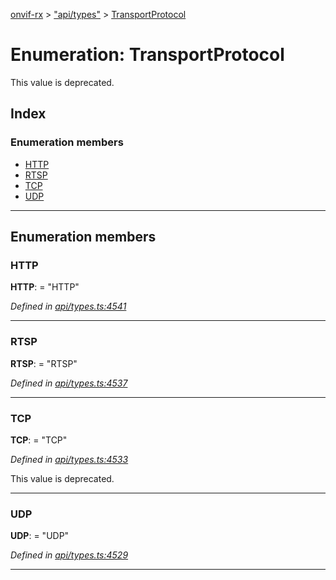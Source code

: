 [onvif-rx](../README.md) > ["api/types"](../modules/_api_types_.md) > [TransportProtocol](../enums/_api_types_.transportprotocol.md)

# Enumeration: TransportProtocol

This value is deprecated.

## Index

### Enumeration members

* [HTTP](_api_types_.transportprotocol.md#http)
* [RTSP](_api_types_.transportprotocol.md#rtsp)
* [TCP](_api_types_.transportprotocol.md#tcp)
* [UDP](_api_types_.transportprotocol.md#udp)

---

## Enumeration members

<a id="http"></a>

###  HTTP

**HTTP**:  = "HTTP"

*Defined in [api/types.ts:4541](https://github.com/patrickmichalina/onvif-rx/blob/d62cee9/src/api/types.ts#L4541)*

___
<a id="rtsp"></a>

###  RTSP

**RTSP**:  = "RTSP"

*Defined in [api/types.ts:4537](https://github.com/patrickmichalina/onvif-rx/blob/d62cee9/src/api/types.ts#L4537)*

___
<a id="tcp"></a>

###  TCP

**TCP**:  = "TCP"

*Defined in [api/types.ts:4533](https://github.com/patrickmichalina/onvif-rx/blob/d62cee9/src/api/types.ts#L4533)*

This value is deprecated.

___
<a id="udp"></a>

###  UDP

**UDP**:  = "UDP"

*Defined in [api/types.ts:4529](https://github.com/patrickmichalina/onvif-rx/blob/d62cee9/src/api/types.ts#L4529)*

___


